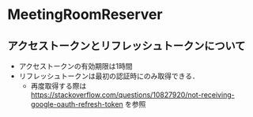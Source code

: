 # MeetingRoomReserver

## アクセストークンとリフレッシュトークンについて
- アクセストークンの有効期限は1時間
- リフレッシュトークンは最初の認証時にのみ取得できる．
    - 再度取得する際は https://stackoverflow.com/questions/10827920/not-receiving-google-oauth-refresh-token を参照
